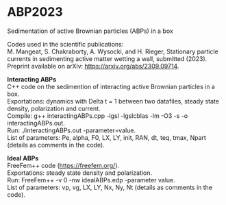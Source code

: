 # ABP2023
Sedimentation of active Brownian particles (ABPs) in a box

Codes used in the scientific publications:</br>
M. Mangeat, S. Chakraborty, A. Wysocki, and H. Rieger, Stationary particle currents in sedimenting active matter wetting a wall, submitted (2023). Preprint available on arXiv: https://arxiv.org/abs/2309.09714.

<b>Interacting ABPs</b></br>
C++ code on the sedimention of interacting active Brownian particles in a box.</br>
Exportations: dynamics with Delta t = 1 between two datafiles, steady state density, polarization and current.</br>
Compile: g++ interactingABPs.cpp -lgsl -lgslcblas -lm -O3 -s -o interactingABPs.out.</br>
Run: ./interactingABPs.out -parameter=value.</br>
List of parameters: Pe, alpha, F0, LX, LY, init, RAN, dt, teq, tmax, Npart (details as comments in the code).

<b>Ideal ABPs</b></br>
FreeFem++ code (https://freefem.org/).</br>
Exportations: steady state density and polarization.</br>
Run: FreeFem++ -v 0 -nw idealABPs.edp -parameter value.</br>
List of parameters: vp, vg, LX, LY, Nx, Ny, Nt (details as comments in the code).

